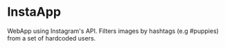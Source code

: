 InstaApp
=========

WebApp using Instagram's API. Filters images by hashtags (e.g #puppies) from a set of hardcoded users.
